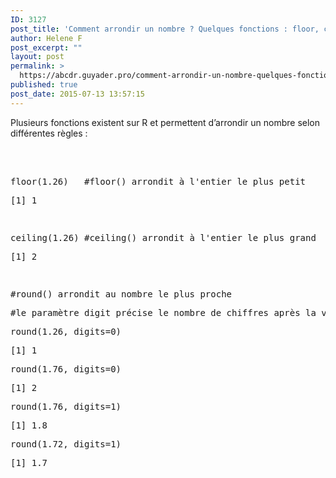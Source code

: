 ```yaml
---
ID: 3127
post_title: 'Comment arrondir un nombre ? Quelques fonctions : floor, ceiling, round.'
author: Helene F
post_excerpt: ""
layout: post
permalink: >
  https://abcdr.guyader.pro/comment-arrondir-un-nombre-quelques-fonctions-floor-ceiling-round/
published: true
post_date: 2015-07-13 13:57:15
---
```

<p>Plusieurs fonctions existent sur R et permettent d’arrondir un nombre selon différentes règles :</p><p> </p><p> <pre lang='rsplus'><br />floor(1.26)   #floor() arrondit à l'entier le plus petit</p><p>[1] 1</p><p> </p><p>ceiling(1.26) #ceiling() arrondit à l'entier le plus grand</p><p>[1] 2</p><p> </p><p>#round() arrondit au nombre le plus proche</p><p>#le paramètre digit précise le nombre de chiffres après la virgule que nous voulons conserver</p><p>round(1.26, digits=0)</p><p>[1] 1</p><p>round(1.76, digits=0)</p><p>[1] 2</p><p>round(1.76, digits=1)</p><p>[1] 1.8</p><p>round(1.72, digits=1)</p><p>[1] 1.7</p><p></pre>   </p>